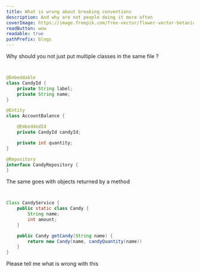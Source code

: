 ```yaml
---
title: What is wrong about breaking conventions
description: And why are not people doing it more often
coverImage: https://image.freepik.com/free-vector/flower-vector-botanical-art-print-remixed-from-artworks-by-hu-zhengyan_53876-116347.jpg
readButton: wow
readable: true
pathPrefix: blogs
---
```


Why should you not just put multiple classes in the same file ?

```java


@Embeddable
class CandyId {
    private String label;
    private String name;
}

@Entity
class AccountBalance {

    @EmbeddedId
    private CandyId candyId;

    private int quantity;
}

@Repository
interface CandyRepository {
}

```

The same goes with objects returned by a method

```java


Class CandyService {
    public static class Candy {
        String name;
        int amount;
    }

    public Candy getCandy(String name) {
        return new Candy(name, candyQuantity(name))
    }
}
```

Please tell me what is wrong with this